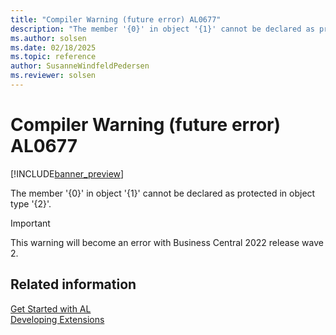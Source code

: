 ```yaml
---
title: "Compiler Warning (future error) AL0677"
description: "The member '{0}' in object '{1}' cannot be declared as protected in object type '{2}'."
ms.author: solsen
ms.date: 02/18/2025
ms.topic: reference
author: SusanneWindfeldPedersen
ms.reviewer: solsen
---
```

[//]: # (START>DO_NOT_EDIT)
[//]: # (IMPORTANT:Do not edit any of the content between here and the END>DO_NOT_EDIT.)
[//]: # (Any modifications should be made in the .xml files in the ModernDev repo.)
# Compiler Warning (future error) AL0677

[!INCLUDE[banner_preview](../includes/banner_preview.md)]

The member '{0}' in object '{1}' cannot be declared as protected in object type '{2}'.


> [!IMPORTANT]
> This warning will become an error with Business Central 2022 release wave 2.  

[//]: # (IMPORTANT: END>DO_NOT_EDIT)
## Related information  
[Get Started with AL](../devenv-get-started.md)  
[Developing Extensions](../devenv-dev-overview.md)  